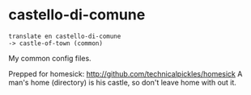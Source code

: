 # castello-di-comune

    translate en castello-di-comune 
    -> castle-of-town (common)

My common config files.  

Prepped for homesick: http://github.com/technicalpickles/homesick
  A man's home (directory) is his castle, so don't leave home with out it.
